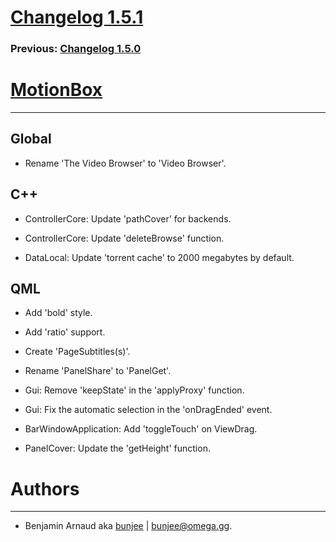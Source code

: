 # [Changelog 1.5.1](http://omega.gg/MotionBox/changes/1.5.1.html)

### Previous: [Changelog 1.5.0](1.5.0.html)

# [MotionBox](http://omega.gg/MotionBox)
---

## Global

- Rename 'The Video Browser' to 'Video Browser'.


## C++

- ControllerCore: Update 'pathCover' for backends.

- ControllerCore: Update 'deleteBrowse' function.

- DataLocal: Update 'torrent cache' to 2000 megabytes by default.


## QML

- Add 'bold' style.

- Add 'ratio' support.

- Create 'PageSubtitles(s)'.

- Rename 'PanelShare' to 'PanelGet'.

- Gui: Remove 'keepState' in the 'applyProxy' function.

- Gui: Fix the automatic selection in the 'onDragEnded' event.

- BarWindowApplication: Add 'toggleTouch' on ViewDrag.

- PanelCover: Update the 'getHeight' function.


# Authors
---

- Benjamin Arnaud aka [bunjee](http://bunjee.me) | <bunjee@omega.gg>.
